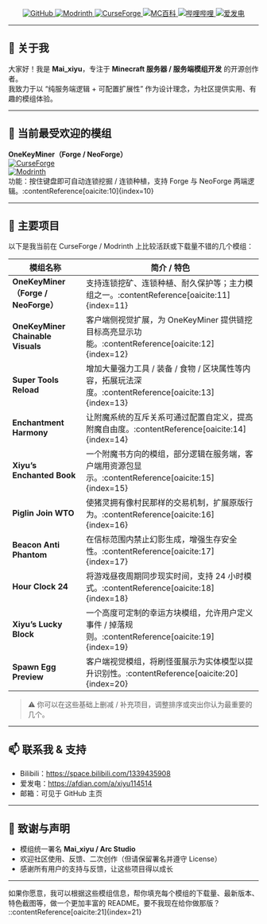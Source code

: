 <p align="center">
  <a href="https://github.com/Mai-xiyu">
    <img src="https://img.shields.io/badge/GitHub-Mai__xiyu-181717?style=for-the-badge&logo=github" alt="GitHub">
  </a>
  <a href="https://modrinth.com/user/Mai_xiyu">
    <img src="https://img.shields.io/badge/Modrinth-Mai__xiyu-1bd96a?style=for-the-badge&logo=modrinth&logoColor=white" alt="Modrinth">
  </a>
  <a href="https://www.curseforge.com/members/mai_xiyu/projects">
    <img src="https://img.shields.io/badge/CurseForge-Mai__xiyu-F16436?style=for-the-badge&logo=curseforge&logoColor=white" alt="CurseForge">
  </a>
  <a href="https://www.mcmod.cn/author/182072.html">
    <img src="https://img.shields.io/badge/MC百科-Mai__xiyu-2D9CDB?style=for-the-badge&logo=data:image/svg+xml;base64,PHN2ZyB3aWR0aD0iMTI4IiBoZWlnaHQ9IjEyOCIgdmlld0JveD0iMCAwIDEyOCAxMjgiIHhtbG5zPSJodHRwOi8vd3d3LnczLm9yZy8yMDAwL3N2ZyI+PHJlY3Qgd2lkdGg9IjEyOCIgaGVpZ2h0PSIxMjgiIGZpbGw9IiMyRDlDREIiIHJ4PSIxNiIvPjwvc3ZnPg==" alt="MC百科">
  </a>
  <a href="https://space.bilibili.com/1339435908">
    <img src="https://img.shields.io/badge/哔哩哔哩-Mai__xiyu-00A1D6?style=for-the-badge&logo=bilibili&logoColor=white" alt="哔哩哔哩">
  </a>
  <a href="https://afdian.com/a/xiyu114514">
    <img src="https://img.shields.io/badge/爱发电-Mai__xiyu-946CE6?style=for-the-badge&logo=afdian&logoColor=white" alt="爱发电">
  </a>
</p>

---

## 👋 关于我

大家好！我是 **Mai_xiyu**，专注于 **Minecraft 服务器 / 服务端模组开发** 的开源创作者。  
我致力于以 “纯服务端逻辑 + 可配置扩展性” 作为设计理念，为社区提供实用、有趣的模组体验。

---

## 🌟 当前最受欢迎的模组

**OneKeyMiner（Forge / NeoForge）**  
[![CurseForge](https://img.shields.io/badge/CurseForge-FF4500?logo=curseforge&logoColor=white)](https://www.curseforge.com/minecraft/mc-mods/onekeyminer-nf)  
[![Modrinth](https://img.shields.io/badge/Modrinth-28A745?logo=modrinth&logoColor=white)](https://modrinth.com/mod/onekeyminer_nf)  
功能：按住键盘即可自动连锁挖掘 / 连锁种植，支持 Forge 与 NeoForge 两端逻辑。:contentReference[oaicite:10]{index=10}

---

## 🧱 主要项目

以下是我当前在 CurseForge / Modrinth 上比较活跃或下载量不错的几个模组：

| 模组名称 | 简介 / 特色 |
|---|---|
| **OneKeyMiner（Forge / NeoForge）** | 支持连锁挖矿、连锁种植、耐久保护等；主力模组之一。:contentReference[oaicite:11]{index=11} |
| **OneKeyMiner Chainable Visuals** | 客户端侧视觉扩展，为 OneKeyMiner 提供链挖目标高亮显示功能。:contentReference[oaicite:12]{index=12} |
| **Super Tools Reload** | 增加大量强力工具 / 装备 / 食物 / 区块属性等内容，拓展玩法深度。:contentReference[oaicite:13]{index=13} |
| **Enchantment Harmony** | 让附魔系统的互斥关系可通过配置自定义，提高附魔自由度。:contentReference[oaicite:14]{index=14} |
| **Xiyu’s Enchanted Book** | 一个附魔书方向的模组，部分逻辑在服务端，客户端用资源包显示。:contentReference[oaicite:15]{index=15} |
| **Piglin Join WTO** | 使猪灵拥有像村民那样的交易机制，扩展原版行为。:contentReference[oaicite:16]{index=16} |
| **Beacon Anti Phantom** | 在信标范围内禁止幻影生成，增强生存安全性。:contentReference[oaicite:17]{index=17} |
| **Hour Clock 24** | 将游戏昼夜周期同步现实时间，支持 24 小时模式。:contentReference[oaicite:18]{index=18} |
| **Xiyu’s Lucky Block** | 一个高度可定制的幸运方块模组，允许用户定义事件 / 掉落规则。:contentReference[oaicite:19]{index=19} |
| **Spawn Egg Preview** | 客户端视觉模组，将刷怪蛋展示为实体模型以提升识别性。:contentReference[oaicite:20]{index=20} |

> ⚠️ 你可以在这些基础上删减 / 补充项目，调整排序或突出你认为最重要的几个。

---

## 📫 联系我 & 支持

- Bilibili：<https://space.bilibili.com/1339435908>  
- 爱发电：<https://afdian.com/a/xiyu114514>  
- 邮箱：可见于 GitHub 主页  

---

## 🧡 致谢与声明

- 模组统一署名 **Mai_xiyu / Arc Studio**  
- 欢迎社区使用、反馈、二次创作（但请保留署名并遵守 License）  
- 感谢所有用户的支持与反馈，让这些项目得以成长  

---

如果你愿意，我可以根据这些模组信息，帮你填充每个模组的下载量、最新版本、特色截图等，做一个更加丰富的 README。要不我现在给你做那版？
::contentReference[oaicite:21]{index=21}
